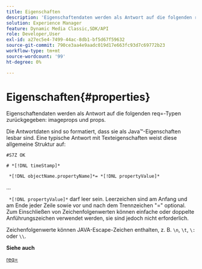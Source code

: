 ```yaml
---
title: Eigenschaften
description: 'Eigenschaftendaten werden als Antwort auf die folgenden req=-Typen zurückgegeben: imageprops und props.'
solution: Experience Manager
feature: Dynamic Media Classic,SDK/API
role: Developer,User
exl-id: a27ec5e4-7499-44ac-8db1-bf5d67f59632
source-git-commit: 790ce3aa4e9aadc019d17e663fc93d7c69772b23
workflow-type: tm+mt
source-wordcount: '99'
ht-degree: 0%

---
```


# Eigenschaften{#properties}

Eigenschaftendaten werden als Antwort auf die folgenden req=-Typen zurückgegeben: imageprops und props.

Die Antwortdaten sind so formatiert, dass sie als Java™-Eigenschaften lesbar sind. Eine typische Antwort mit Texteigenschaften weist diese allgemeine Struktur auf:

`#S7Z OK`

`# *[!DNL timeStamp]*`

` *[!DNL objectName.propertyName]*= *[!DNL propertyValue]*`

…

` *[!DNL propertyValue]*` darf leer sein. Leerzeichen sind am Anfang und am Ende jeder Zeile sowie vor und nach dem Trennzeichen &quot;=&quot; optional. Zum Einschließen von Zeichenfolgenwerten können einfache oder doppelte Anführungszeichen verwendet werden, sie sind jedoch nicht erforderlich.

Zeichenfolgenwerte können JAVA-Escape-Zeichen enthalten, z. B. `\n`, `\t`, `\:` oder `\\`.

**Siehe auch**

[req=](../../../../../ir-api/http-protocol/image-rendering-api-ref/c-ir-http-protocol-ref/c-ir-http-protocol-command-reference/r-ir-req.md#reference-792b1a663fb64261bd2de2a209b847fb)
